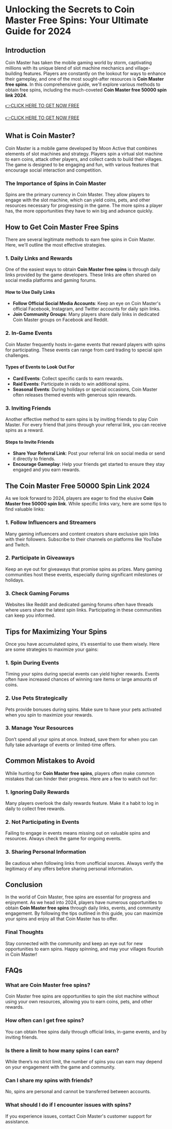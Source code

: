 # Unlocking the Secrets to Coin Master Free Spins: Your Ultimate Guide for 2024

## Introduction

Coin Master has taken the mobile gaming world by storm, captivating millions with its unique blend of slot machine mechanics and village-building features. Players are constantly on the lookout for ways to enhance their gameplay, and one of the most sought-after resources is **Coin Master free spins**. In this comprehensive guide, we'll explore various methods to obtain free spins, including the much-coveted **Coin Master free 50000 spin link 2024**. 

[👉CLICK HERE TO GET NOW FREE](https://todaylink.site/freegiftcard/)

[👉CLICK HERE TO GET NOW FREE](https://todaylink.site/freegiftcard/)

## What is Coin Master?

Coin Master is a mobile game developed by Moon Active that combines elements of slot machines and strategy. Players spin a virtual slot machine to earn coins, attack other players, and collect cards to build their villages. The game is designed to be engaging and fun, with various features that encourage social interaction and competition.

### The Importance of Spins in Coin Master

Spins are the primary currency in Coin Master. They allow players to engage with the slot machine, which can yield coins, pets, and other resources necessary for progressing in the game. The more spins a player has, the more opportunities they have to win big and advance quickly.

## How to Get Coin Master Free Spins

There are several legitimate methods to earn free spins in Coin Master. Here, we'll outline the most effective strategies.

### 1. Daily Links and Rewards

One of the easiest ways to obtain **Coin Master free spins** is through daily links provided by the game developers. These links are often shared on social media platforms and gaming forums.

#### How to Use Daily Links

- **Follow Official Social Media Accounts**: Keep an eye on Coin Master's official Facebook, Instagram, and Twitter accounts for daily spin links.
- **Join Community Groups**: Many players share daily links in dedicated Coin Master groups on Facebook and Reddit.

### 2. In-Game Events

Coin Master frequently hosts in-game events that reward players with spins for participating. These events can range from card trading to special spin challenges.

#### Types of Events to Look Out For

- **Card Events**: Collect specific cards to earn rewards.
- **Raid Events**: Participate in raids to win additional spins.
- **Seasonal Events**: During holidays or special occasions, Coin Master often releases themed events with generous spin rewards.

### 3. Inviting Friends

Another effective method to earn spins is by inviting friends to play Coin Master. For every friend that joins through your referral link, you can receive spins as a reward.

#### Steps to Invite Friends

- **Share Your Referral Link**: Post your referral link on social media or send it directly to friends.
- **Encourage Gameplay**: Help your friends get started to ensure they stay engaged and you earn rewards.

## The Coin Master Free 50000 Spin Link 2024

As we look forward to 2024, players are eager to find the elusive **Coin Master free 50000 spin link**. While specific links vary, here are some tips to find valuable links:

### 1. Follow Influencers and Streamers

Many gaming influencers and content creators share exclusive spin links with their followers. Subscribe to their channels on platforms like YouTube and Twitch.

### 2. Participate in Giveaways

Keep an eye out for giveaways that promise spins as prizes. Many gaming communities host these events, especially during significant milestones or holidays.

### 3. Check Gaming Forums

Websites like Reddit and dedicated gaming forums often have threads where users share the latest spin links. Participating in these communities can keep you informed.

## Tips for Maximizing Your Spins

Once you have accumulated spins, it’s essential to use them wisely. Here are some strategies to maximize your gains:

### 1. Spin During Events

Timing your spins during special events can yield higher rewards. Events often have increased chances of winning rare items or large amounts of coins.

### 2. Use Pets Strategically

Pets provide bonuses during spins. Make sure to have your pets activated when you spin to maximize your rewards.

### 3. Manage Your Resources

Don’t spend all your spins at once. Instead, save them for when you can fully take advantage of events or limited-time offers.

## Common Mistakes to Avoid

While hunting for **Coin Master free spins**, players often make common mistakes that can hinder their progress. Here are a few to watch out for:

### 1. Ignoring Daily Rewards

Many players overlook the daily rewards feature. Make it a habit to log in daily to collect free rewards.

### 2. Not Participating in Events

Failing to engage in events means missing out on valuable spins and resources. Always check the game for ongoing events.

### 3. Sharing Personal Information

Be cautious when following links from unofficial sources. Always verify the legitimacy of any offers before sharing personal information.

## Conclusion

In the world of Coin Master, free spins are essential for progress and enjoyment. As we head into 2024, players have numerous opportunities to obtain **Coin Master free spins** through daily links, events, and community engagement. By following the tips outlined in this guide, you can maximize your spins and enjoy all that Coin Master has to offer.

### Final Thoughts

Stay connected with the community and keep an eye out for new opportunities to earn spins. Happy spinning, and may your villages flourish in Coin Master!

## FAQs

### What are Coin Master free spins?

Coin Master free spins are opportunities to spin the slot machine without using your own resources, allowing you to earn coins, pets, and other rewards.

### How often can I get free spins?

You can obtain free spins daily through official links, in-game events, and by inviting friends.

### Is there a limit to how many spins I can earn?

While there’s no strict limit, the number of spins you can earn may depend on your engagement with the game and community.

### Can I share my spins with friends?

No, spins are personal and cannot be transferred between accounts.

### What should I do if I encounter issues with spins?

If you experience issues, contact Coin Master's customer support for assistance.
